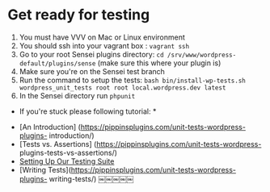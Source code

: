 Get ready for testing
=====

1) You must have VVV on Mac or Linux environment
2) You should ssh into your vagrant box : `vagrant ssh`
3) Go to your root Sensei plugins directory: `cd /srv/www/wordpress-default/plugins/sense` (make sure this where your plugin is)
4) Make sure you're on the Sensei test branch
5) Run the command to setup the tests: `bash bin/install-wp-tests.sh wordpress_unit_tests root root local.wordpress.dev latest`
6) In the Sensei directory run `phpunit`

* If you're stuck please following tutorial: *

- [An Introduction] (https://pippinsplugins.com/unit-tests-wordpress-plugins- introduction/)
- [Tests vs. Assertions] (https://pippinsplugins.com/unit-tests-wordpress- plugins-tests-vs-assertions/)
- [Setting Up Our Testing Suite](https://pippinsplugins.com/unit-tests-wordpress-plugins-setting-up-testing-suite/)
- [Writing Tests](https://pippinsplugins.com/unit-tests-wordpress-plugins- writing-tests/)
￼￼￼￼￼
